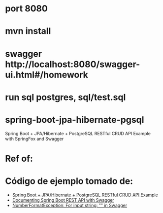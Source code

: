 # port 8080

# mvn install

# swagger http://localhost:8080/swagger-ui.html#/homework

# run sql postgres, sql/test.sql

# spring-boot-jpa-hibernate-pgsql
Spring Boot + JPA/Hibernate + PostgreSQL RESTful CRUD API Example with SpringFox and Swagger

# Ref of:

# Código de ejemplo tomado de:
* [Spring Boot + JPA/Hibernate + PostgreSQL RESTful CRUD API Example](https://www.linkedin.com/in/lisseth-lozada//tutorials/spring/spring-boot-jpa-hibernate-postgresql-restful-crud-api-example/)
* [Documenting Spring Boot REST API with Swagger](https://www.dariawan.com/tutorials/spring/documenting-spring-boot-rest-api-swagger/)
* [NumberFormatException: For input string: "" in Swagger](https://www.dariawan.com/tutorials/rest/numberformatexception-for-input-string-in-swagger/)